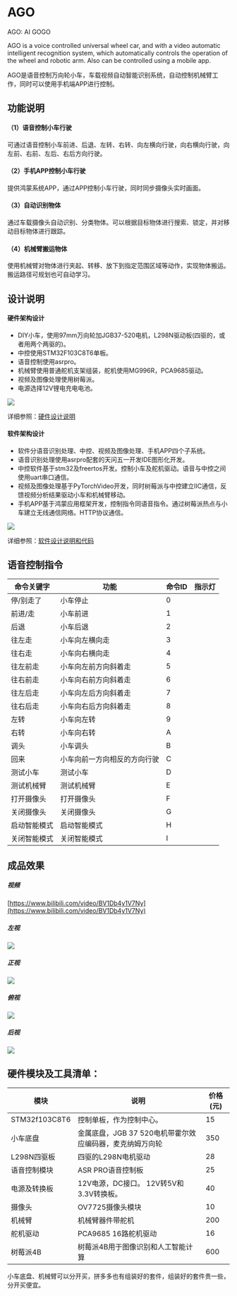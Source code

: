 # AGO
AGO: AI GOGO

AGO is a voice controlled universal wheel car, and with a video automatic intelligent recognition system, which automatically controls the operation of the wheel and robotic arm. Also can be controlled using a mobile app.

AGO是语音控制万向轮小车，车载视频自动智能识别系统，自动控制机械臂工作，同时可以使用手机端APP进行控制。

## 功能说明
#### （1）语音控制小车行驶
可通过语音控制小车前进、后退、左转、右转、向左横向行驶，向右横向行驶，向左前、右前、左后、右后方向行驶。

#### （2）手机APP控制小车行驶
提供鸿蒙系统APP，通过APP控制小车行驶，同时同步摄像头实时画面。

#### （3）自动识别物体
通过车载摄像头自动识别、分类物体。可以根据目标物体进行搜索、锁定，并对移动目标物体进行跟踪。

#### （4）机械臂搬运物体
使用机械臂对物体进行夹起、转移、放下到指定范围区域等动作，实现物体搬运。搬运路径可规划也可自动学习。

## 设计说明

#### 硬件架构设计
- DIY小车，使用97mm万向轮加JGB37-520电机，L298N驱动板(四驱的，或者用两个两驱的)。
- 中控使用STM32F103C8T6单板。
- 语音控制使用asrpro。
- 机械臂使用普通舵机支架组装，舵机使用MG996R，PCA9685驱动。
- 视频及图像处理使用树莓派。
- 电源选择12V锂电充电电池。

![](hardware/integrate_archetecture.png)

详细参照：[硬件设计说明](hardware/README.md)

#### 软件架构设计
- 软件分语音识别处理、中控、视频及图像处理、手机APP四个子系统。
- 语音识别处理使用asrpro配套的天问五一开发IDE图形化开发。
- 中控软件基于stm32及freertos开发。控制小车及舵机驱动。语音与中控之间使用uart串口通信。
- 视频及图像处理基于PyTorchVideo开发，同时树莓派与中控建立IIC通信，反馈视频分析结果驱动小车和机械臂移动。
- 手机APP基于鸿蒙应用框架开发，控制指令同语音指令。通过树莓派热点与小车建立无线通信网络。HTTP协议通信。

![](software/archetecture.png)

详细参照：[软件设计说明和代码](software/README.md)

## 语音控制指令

| 命令关键字     | 功能                         | 命令ID |    指示灯|
| ------------ | --------------------------- | ------ | ------  |
| 停/别走了     | 小车停止                      |  0     |         |
| 前进/走       | 小车前进                      | 1     |         |
| 后退         | 小车后退                       |  2     |         |
| 往左走       | 小车向左横向走                  | 3     |         |
| 往右走       | 小车向右横向走                  | 4     |         |
| 往左前走     | 小车向左前方向斜着走             | 5     |         |
| 往右前走     | 小车向右前方向斜着走             | 6     |         |
| 往左后走     | 小车向左后方向斜着走             | 7     |         |
| 往右后走     | 小车向右后方向斜着走             | 8     |         |
| 左转        | 小车向左转                      | 9     |         |
| 右转        | 小车向右转                      | A     |         |
| 调头        | 小车调头                        | B     |         |
| 回来        | 小车向前一方向相反的方向行驶       | C     |         |
| 测试小车    | 测试小车                         | D     |         |
| 测试机械臂   | 测试机械臂                       | E     |         |
| 打开摄像头   | 打开摄像头                       | F     |         |
| 关闭摄像头   | 关闭摄像头                       | G     |         |
| 启动智能模式 | 启动智能模式                      | H     |         |
| 关闭智能模式 | 关闭智能模式                      | I     |         |

## 成品效果

##### 视频
[https://www.bilibili.com/video/BV1Db4y1V7Ny](https://www.bilibili.com/video/BV1Db4y1V7Ny)

##### 左视
![](images/AGO.png)

##### 正视
![](images/AGO_F.png)

##### 俯视
![](images/AGO_T.png)

##### 后视
![](images/AGO_B.png)


## 硬件模块及工具清单：

| 模块          | 说明                                                         | 价格(元) |
| ------------- | ------------------------------------------------------------ | -------- |
| STM32f103C8T6 | 控制单板，作为控制中心。                                        | 15       |
| 小车底盘       | 金属底盘，JGB 37 520电机带霍尔效应编码器，麦克纳姆万向轮             | 350       |
| L298N四驱板    | 四驱的L298N电机驱动                                           | 28       |
| 语音控制模块    | ASR PRO语音控制板                                             | 25       |
| 电源及转换板    | 12V电源，DC接口。 12V转5V和3.3V转换板。                         | 40       |
| 摄像头         | OV7725摄像头模块                                               | 10       |
| 机械臂         | 机械臂器件带舵机                                               | 200       |
| 舵机驱动       | PCA9685 16路舵机驱动                                          | 16       |
| 树莓派4B       | 树莓派4B用于图像识别和人工智能计算                                | 600       |

小车底盘、机械臂可以分开买，拼多多也有组装好的套件，组装好的套件贵一些，分开买便宜。

